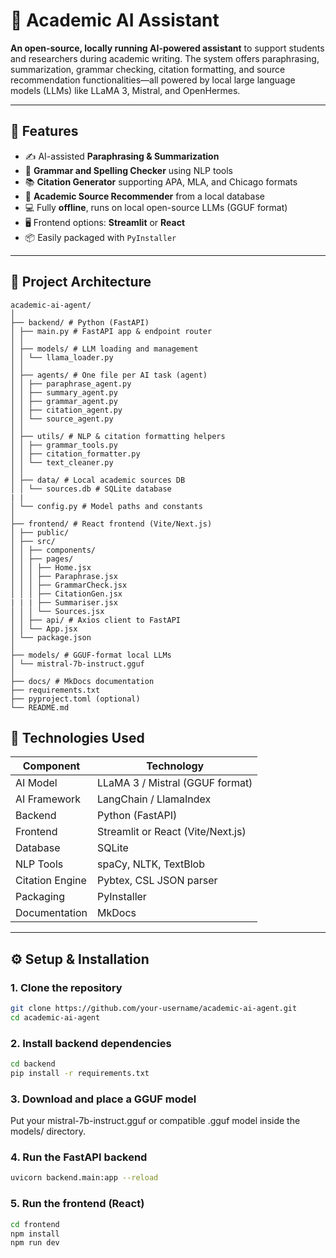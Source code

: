 # 🧠 Academic AI Assistant

**An open-source, locally running AI-powered assistant** to support students and researchers during academic writing. The system offers paraphrasing, summarization, grammar checking, citation formatting, and source recommendation functionalities—all powered by local large language models (LLMs) like LLaMA 3, Mistral, and OpenHermes.

---

## 🚀 Features

- ✍️ AI-assisted **Paraphrasing & Summarization**
- 🔎 **Grammar and Spelling Checker** using NLP tools
- 📚 **Citation Generator** supporting APA, MLA, and Chicago formats
- 🧾 **Academic Source Recommender** from a local database
- 💻 Fully **offline**, runs on local open-source LLMs (GGUF format)
- 🖥️ Frontend options: **Streamlit** or **React**
- 📦 Easily packaged with `PyInstaller`

---

## 🧩 Project Architecture

```
academic-ai-agent/
│
├── backend/ # Python (FastAPI)
│ ├── main.py # FastAPI app & endpoint router
│ │
│ ├── models/ # LLM loading and management
│ │ └── llama_loader.py
│ │
│ ├── agents/ # One file per AI task (agent)
│ │ ├── paraphrase_agent.py
│ │ ├── summary_agent.py
│ │ ├── grammar_agent.py
│ │ ├── citation_agent.py
│ │ └── source_agent.py
│ │
│ ├── utils/ # NLP & citation formatting helpers
│ │ ├── grammar_tools.py
│ │ ├── citation_formatter.py
│ │ └── text_cleaner.py
│ │
│ ├── data/ # Local academic sources DB
│ │ └── sources.db # SQLite database
| |
│ └── config.py # Model paths and constants
│
├── frontend/ # React frontend (Vite/Next.js)
│ ├── public/
│ ├── src/
│ │ ├── components/
│ │ ├── pages/
│ │ │ ├── Home.jsx
│ │ │ ├── Paraphrase.jsx
│ │ │ ├── GrammarCheck.jsx
│ │ │ ├── CitationGen.jsx
| | | ├── Summariser.jsx
│ │ │ └── Sources.jsx
│ │ ├── api/ # Axios client to FastAPI
│ │ └── App.jsx
│ └── package.json
│
├── models/ # GGUF-format local LLMs
│ └── mistral-7b-instruct.gguf
│
├── docs/ # MkDocs documentation
├── requirements.txt
├── pyproject.toml (optional)
└── README.md
```

## 🔧 Technologies Used

| Component       | Technology                        |
| --------------- | --------------------------------- |
| AI Model        | LLaMA 3 / Mistral (GGUF format)   |
| AI Framework    | LangChain / LlamaIndex            |
| Backend         | Python (FastAPI)                  |
| Frontend        | Streamlit or React (Vite/Next.js) |
| Database        | SQLite                            |
| NLP Tools       | spaCy, NLTK, TextBlob             |
| Citation Engine | Pybtex, CSL JSON parser           |
| Packaging       | PyInstaller                       |
| Documentation   | MkDocs                            |

---

## ⚙️ Setup & Installation

### 1. Clone the repository

```bash
git clone https://github.com/your-username/academic-ai-agent.git
cd academic-ai-agent
```

### 2. Install backend dependencies

```bash
cd backend
pip install -r requirements.txt
```

### 3. Download and place a GGUF model

Put your mistral-7b-instruct.gguf or compatible .gguf model inside the models/ directory.

### 4. Run the FastAPI backend

```bash
uvicorn backend.main:app --reload
```

### 5. Run the frontend (React)

```bash
cd frontend
npm install
npm run dev
```
